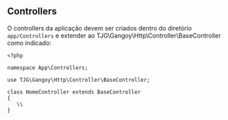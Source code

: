 ## Controllers
O controllers da aplicação devem ser criados dentro do diretório `app/Controllers` e extender ao 
TJG\Gangoy\Http\Controller\BaseController como indicado:

```
<?php

namespace App\Controllers;

use TJG\Gangoy\Http\Controller\BaseController;

class HomeController extends BaseController
{
   \\
}
```